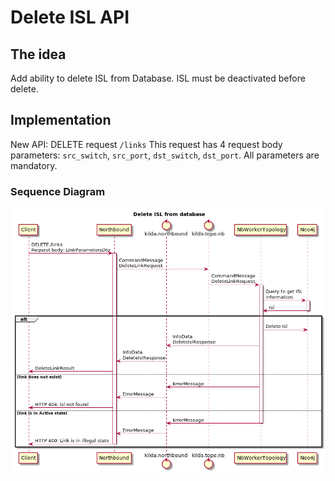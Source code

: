 # Delete ISL API

 ## The idea
Add ability to delete ISL from Database.
ISL must be deactivated before delete.

 ## Implementation
 New API: DELETE request `/links`
 This request has 4 request body parameters:
 `src_switch`, `src_port`, `dst_switch`, `dst_port`. 
 All parameters are mandatory.

### Sequence Diagram
 
![Delete ISL API](./isl-delete.png "Delete ISL API")
